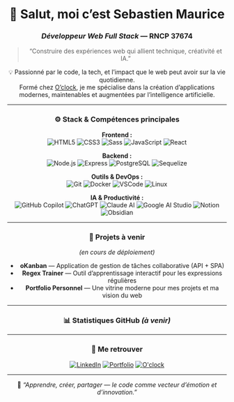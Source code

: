 <!-- 💻 Profil GitHub Pro - Sebastien Maurice -->
<!-- Inspiré du parcours O'clock / RNCP 37674 et du style André Leclercq -->

<div align="center">
  
# 👋 Salut, moi c’est Sebastien Maurice  
### *Développeur Web Full Stack* — RNCP 37674  
  
> “Construire des expériences web qui allient technique, créativité et IA.”  
  
💡 Passionné par le code, la tech, et l’impact que le web peut avoir sur la vie quotidienne.  
Formé chez [O’clock](https://oclock.io/), je me spécialise dans la création d’applications modernes, maintenables et augmentées par l’intelligence artificielle.  

---

### ⚙️ Stack & Compétences principales

**Frontend :**  
![HTML5](https://img.shields.io/badge/-HTML5-E34F26?logo=html5&logoColor=white)
![CSS3](https://img.shields.io/badge/-CSS3-1572B6?logo=css3&logoColor=white)
![Sass](https://img.shields.io/badge/-Sass-CC6699?logo=sass&logoColor=white)
![JavaScript](https://img.shields.io/badge/-JavaScript-F7DF1E?logo=javascript&logoColor=black)
![React](https://img.shields.io/badge/-React-61DAFB?logo=react&logoColor=black)

**Backend :**  
![Node.js](https://img.shields.io/badge/-Node.js-339933?logo=node.js&logoColor=white)
![Express](https://img.shields.io/badge/-Express-000000?logo=express&logoColor=white)
![PostgreSQL](https://img.shields.io/badge/-PostgreSQL-4169E1?logo=postgresql&logoColor=white)
![Sequelize](https://img.shields.io/badge/-Sequelize-52B0E7?logo=sequelize&logoColor=white)

**Outils & DevOps :**  
![Git](https://img.shields.io/badge/-Git-F05032?logo=git&logoColor=white)
![Docker](https://img.shields.io/badge/-Docker-2496ED?logo=docker&logoColor=white)
![VSCode](https://img.shields.io/badge/-VSCode-007ACC?logo=visualstudiocode&logoColor=white)
![Linux](https://img.shields.io/badge/-Linux-FCC624?logo=linux&logoColor=black)

**IA & Productivité :**  
![GitHub Copilot](https://img.shields.io/badge/-GitHub%20Copilot-000000?logo=githubcopilot&logoColor=white)
![ChatGPT](https://img.shields.io/badge/-ChatGPT-74aa9c?logo=openai&logoColor=white)
![Claude AI](https://img.shields.io/badge/-Claude%20AI-ff6f61?logo=anthropic&logoColor=white)
![Google AI Studio](https://img.shields.io/badge/-Google%20AI%20Studio-4285F4?style=for-the-badge&logo=google&logoColor=white)
![Notion](https://img.shields.io/badge/-Notion-000000?logo=notion&logoColor=white)
![Obsidian](https://img.shields.io/badge/-Obsidian-483699?logo=obsidian&logoColor=white)

---

### 🚀 Projets à venir

*(en cours de déploiement)*  
- **oKanban** — Application de gestion de tâches collaborative (API + SPA)  
- **Regex Trainer** — Outil d’apprentissage interactif pour les expressions régulières  
- **Portfolio Personnel** — Une vitrine moderne pour mes projets et ma vision du web  

---

### 📊 Statistiques GitHub *(à venir)*

<!--
![Seb's GitHub Stats](https://github-readme-stats.vercel.app/api?username=sebastienmaurice&show_icons=true&theme=radical)
![Top Langs](https://github-readme-stats.vercel.app/api/top-langs/?username=sebastienmaurice&layout=compact&theme=radical)
-->

---

### 🤝 Me retrouver

[![LinkedIn](https://img.shields.io/badge/-LinkedIn-0077B5?logo=linkedin&logoColor=white)](https://linkedin.com/in/sebastien-maurice/)
[![Portfolio](https://img.shields.io/badge/-Portfolio-000000?logo=vercel&logoColor=white)](https://github.com/sebastienmaurice)
[![O'clock](https://img.shields.io/badge/-O'clock-1E1E1E?logo=oclock&logoColor=white)](https://oclock.io)

---

🧠 *“Apprendre, créer, partager — le code comme vecteur d’émotion et d’innovation.”*  
</div>
